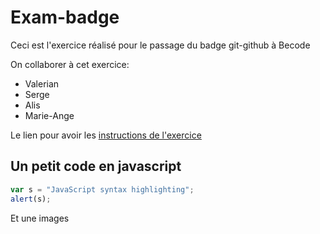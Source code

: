 # Exam-badge

Ceci est l'exercice réalisé pour le passage du badge git-github à Becode

On collaborer à cet exercice:

* Valerian
* Serge
* Alis
* Marie-Ange

Le lien pour avoir les [instructions de l'exercice](https://github.com/becodeorg/badge-git-terminal-markdown)

## Un petit code en javascript

```javascript
var s = "JavaScript syntax highlighting";
alert(s);
```
[logo]: https://github.com/adam-p/markdown-here/raw/master/src/common/images/icon48.png "Logo Title Text 2"

Et une images

[logo Becode]:http://www.becode.org/partners/images/SmallLogo.png
